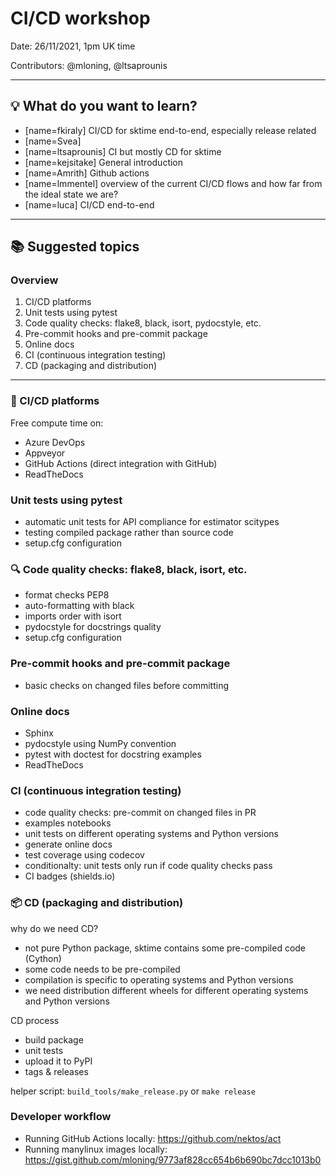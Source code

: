 # CI/CD workshop

Date: 26/11/2021, 1pm UK time

Contributors: @mloning, @ltsaprounis

---

## :bulb: What do you want to learn? 
- [name=fkiraly] CI/CD for sktime end-to-end, especially release related
- [name=Svea] 
- [name=ltsaprounis] CI but mostly CD for sktime
- [name=kejsitake] General introduction
- [name=Amrith] Github actions
- [name=lmmentel] overview of the current CI/CD flows and how far from the ideal state we are?
- [name=luca] CI/CD end-to-end
---

## :books: Suggested topics

### Overview
1. CI/CD platforms
1. Unit tests using pytest
2. Code quality checks: flake8, black, isort, pydocstyle, etc.
3. Pre-commit hooks and pre-commit package
4. Online docs
5. CI (continuous integration testing)
6. CD (packaging and distribution)

---

### :construction: CI/CD platforms
Free compute time on:
* Azure DevOps
* Appveyor
* GitHub Actions (direct integration with GitHub)
* ReadTheDocs

### Unit tests using pytest
* automatic unit tests for API compliance for estimator scitypes 
* testing compiled package rather than source code
* setup.cfg configuration

### :mag: Code quality checks: flake8, black, isort, etc.
* format checks PEP8
* auto-formatting with black
* imports order with isort
* pydocstyle for docstrings quality
* setup.cfg configuration

### Pre-commit hooks and pre-commit package
* basic checks on changed files before committing

### Online docs
* Sphinx 
* pydocstyle using NumPy convention
* pytest with doctest for docstring examples
* ReadTheDocs

###  CI (continuous integration testing)
* code quality checks: pre-commit on changed files in PR
* examples notebooks
* unit tests on different operating systems and Python versions
* generate online docs 
* test coverage using codecov
* conditionalty: unit tests only run if code quality checks pass
* CI badges (shields.io)

### :package: CD (packaging and distribution)
why do we need CD?
* not pure Python package, sktime contains some pre-compiled code (Cython)
* some code needs to be pre-compiled
* compilation is specific to operating systems and Python versions
* we need distribution different wheels for different operating systems and Python versions 

CD process
* build package
* unit tests
* upload it to PyPI
* tags & releases

helper script: `build_tools/make_release.py` or `make release`

### Developer workflow
* Running GitHub Actions locally: https://github.com/nektos/act
* Running manylinux images locally: https://gist.github.com/mloning/9773af828cc654b6b690bc7dcc1013b0
